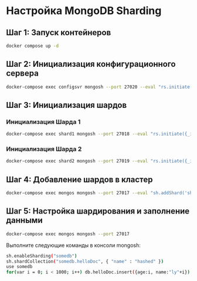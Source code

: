 # Настройка MongoDB Sharding

## Шаг 1: Запуск контейнеров
```bash
docker compose up -d
```

## Шаг 2: Инициализация конфигурационного сервера
```bash
docker-compose exec configsvr mongosh --port 27020 --eval "rs.initiate({_id: 'configrs', configsvr: true, members: [{_id: 0, host: 'configsvr:27020'}]})"
```

## Шаг 3: Инициализация шардов
### Инициализация Шарда 1
```bash
docker-compose exec shard1 mongosh --port 27018 --eval "rs.initiate({_id: 'shard1rs', members: [{_id: 0, host: 'shard1:27018'}]})"
```

### Инициализация Шарда 2
```bash
docker-compose exec shard2 mongosh --port 27019 --eval "rs.initiate({_id: 'shard2rs', members: [{_id: 0, host: 'shard2:27019'}]})"
```

## Шаг 4: Добавление шардов в кластер
```bash
docker-compose exec mongos mongosh --port 27017 --eval "sh.addShard('shard1rs/shard1:27018'); sh.addShard('shard2rs/shard2:27019')"
```

## Шаг 5: Настройка шардирования и заполнение данными
```bash
docker-compose exec mongos mongosh --port 27017
```

Выполните следующие команды в консоли mongosh:
```bash
sh.enableSharding("somedb")
sh.shardCollection("somedb.helloDoc", { "name" : "hashed" })
use somedb
for(var i = 0; i < 1000; i++) db.helloDoc.insert({age:i, name:"ly"+i})
```